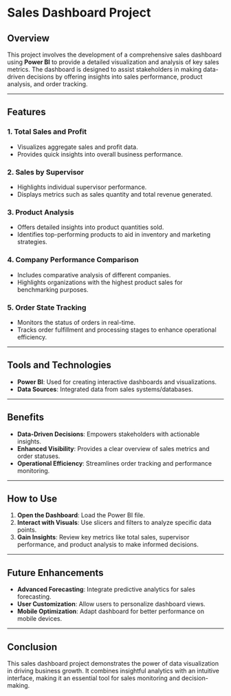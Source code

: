# Sales Dashboard Project  

## Overview  
This project involves the development of a comprehensive sales dashboard using **Power BI** to provide a detailed visualization and analysis of key sales metrics. The dashboard is designed to assist stakeholders in making data-driven decisions by offering insights into sales performance, product analysis, and order tracking.

---

## Features  

### **1. Total Sales and Profit**  
- Visualizes aggregate sales and profit data.  
- Provides quick insights into overall business performance.  

### **2. Sales by Supervisor**  
- Highlights individual supervisor performance.  
- Displays metrics such as sales quantity and total revenue generated.  

### **3. Product Analysis**  
- Offers detailed insights into product quantities sold.  
- Identifies top-performing products to aid in inventory and marketing strategies.  

### **4. Company Performance Comparison**  
- Includes comparative analysis of different companies.  
- Highlights organizations with the highest product sales for benchmarking purposes.  

### **5. Order State Tracking**  
- Monitors the status of orders in real-time.  
- Tracks order fulfillment and processing stages to enhance operational efficiency.  

---

## Tools and Technologies  
- **Power BI**: Used for creating interactive dashboards and visualizations.  
- **Data Sources**: Integrated data from sales systems/databases.  

---

## Benefits  
- **Data-Driven Decisions**: Empowers stakeholders with actionable insights.  
- **Enhanced Visibility**: Provides a clear overview of sales metrics and order statuses.  
- **Operational Efficiency**: Streamlines order tracking and performance monitoring.  

---

## How to Use  
1. **Open the Dashboard**: Load the Power BI file.  
2. **Interact with Visuals**: Use slicers and filters to analyze specific data points.  
3. **Gain Insights**: Review key metrics like total sales, supervisor performance, and product analysis to make informed decisions.

---

## Future Enhancements  
- **Advanced Forecasting**: Integrate predictive analytics for sales forecasting.  
- **User Customization**: Allow users to personalize dashboard views.  
- **Mobile Optimization**: Adapt dashboard for better performance on mobile devices.  

---

## Conclusion  
This sales dashboard project demonstrates the power of data visualization in driving business growth. It combines insightful analytics with an intuitive interface, making it an essential tool for sales monitoring and decision-making.

  
